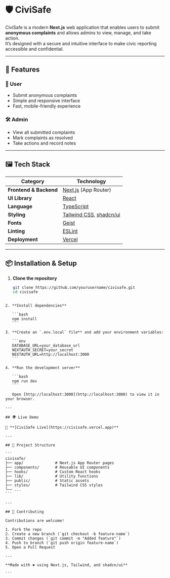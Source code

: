 # 🛡️ CiviSafe

CiviSafe is a modern **Next.js** web application that enables users to submit **anonymous complaints** and allows admins to view, manage, and take action.  
It’s designed with a secure and intuitive interface to make civic reporting accessible and confidential.

---

## 🚀 Features

### 👤 User
- Submit anonymous complaints
- Simple and responsive interface
- Fast, mobile-friendly experience

### 🛠️ Admin
- View all submitted complaints
- Mark complaints as resolved
- Take actions and record notes

---

## 🖼️ Tech Stack

| Category      | Technology |
|--------------|------------|
| **Frontend & Backend** | [Next.js](https://nextjs.org/) (App Router) |
| **UI Library** | [React](https://react.dev/) |
| **Language** | [TypeScript](https://www.typescriptlang.org/) |
| **Styling** | [Tailwind CSS](https://tailwindcss.com/), [shadcn/ui](https://ui.shadcn.com/) |
| **Fonts** | [Geist](https://vercel.com/fonts) |
| **Linting** | [ESLint](https://eslint.org/) |
| **Deployment** | [Vercel](https://vercel.com/) |

---

## 📦 Installation & Setup

1. **Clone the repository**
   ```bash
   git clone https://github.com/yourusername/civisafe.git
   cd civisafe
````

2. **Install dependencies**

   ```bash
   npm install
   ```

3. **Create an `.env.local` file** and add your environment variables:

   ```env
   DATABASE_URL=your_database_url
   NEXTAUTH_SECRET=your_secret
   NEXTAUTH_URL=http://localhost:3000
   ```

4. **Run the development server**

   ```bash
   npm run dev
   ```

   Open [http://localhost:3000](http://localhost:3000) to view it in your browser.

---

## 🌍 Live Demo

🔗 **[CiviSafe Live](https://civisafe.vercel.app)**

---

## 📂 Project Structure

```
civisafe/
├── app/              # Next.js App Router pages
├── components/       # Reusable UI components
├── hooks/            # Custom React hooks
├── lib/              # Utility functions
├── public/           # Static assets
├── styles/           # Tailwind CSS styles
└── ...
```

---

## 🤝 Contributing

Contributions are welcome!

1. Fork the repo
2. Create a new branch (`git checkout -b feature-name`)
3. Commit changes (`git commit -m "Added feature"`)
4. Push to branch (`git push origin feature-name`)
5. Open a Pull Request

---

**Made with ❤️ using Next.js, Tailwind, and shadcn/ui**

```
